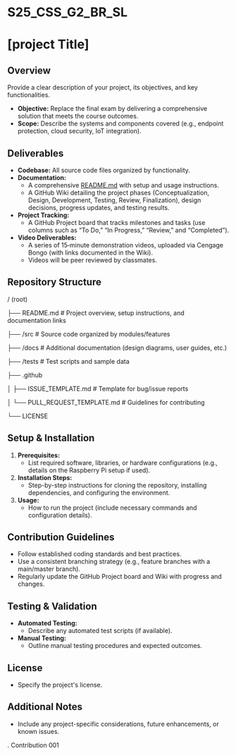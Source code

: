 # S25_CSS_G2_BR_SL

# [project Title]

## Overview
Provide a clear description of your project, its objectives, and key functionalities.
- **Objective:** Replace the final exam by delivering a comprehensive solution that meets the course outcomes.
- **Scope:** Describe the systems and components covered (e.g., endpoint protection, cloud security, IoT integration).

## Deliverables
- **Codebase:** All source code files organized by functionality.
- **Documentation:**
  - A comprehensive [README.md](#readme) with setup and usage instructions.
  - A GitHub Wiki detailing the project phases (Conceptualization, Design, Development, Testing, Review, Finalization), design decisions, progress updates, and testing results.
- **Project Tracking:**
  - A GitHub Project board that tracks milestones and tasks (use columns such as “To Do,” “In Progress,” “Review,” and “Completed”).
- **Video Deliverables:**
  - A series of 15‑minute demonstration videos, uploaded via Cengage Bongo (with links documented in the Wiki).
  - Videos will be peer reviewed by classmates.

## Repository Structure

/ (root)

├── README.md         # Project overview, setup instructions, and documentation links

├── /src              # Source code organized by modules/features

├── /docs             # Additional documentation (design diagrams, user guides, etc.)

├── /tests            # Test scripts and sample data

├── .github

│   ├── ISSUE_TEMPLATE.md    # Template for bug/issue reports

│   └── PULL_REQUEST_TEMPLATE.md  # Guidelines for contributing

└── LICENSE

## Setup & Installation
1. **Prerequisites:**  
   - List required software, libraries, or hardware configurations (e.g., details on the Raspberry Pi setup if used).
2. **Installation Steps:**  
   - Step-by-step instructions for cloning the repository, installing dependencies, and configuring the environment.
3. **Usage:**  
   - How to run the project (include necessary commands and configuration details).

## Contribution Guidelines
- Follow established coding standards and best practices.
- Use a consistent branching strategy (e.g., feature branches with a main/master branch).
- Regularly update the GitHub Project board and Wiki with progress and changes.

## Testing & Validation
- **Automated Testing:**  
  - Describe any automated test scripts (if available).
- **Manual Testing:**  
  - Outline manual testing procedures and expected outcomes.

## License
- Specify the project's license.

## Additional Notes
- Include any project-specific considerations, future enhancements, or known issues.

. Contribution 001
